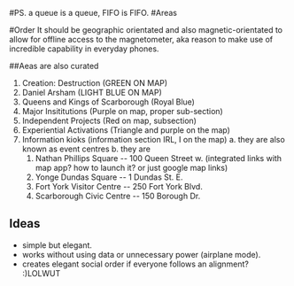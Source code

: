 #PS. a queue is a queue, FIFO is FIFO.
#Areas
  

#Order
  It should be geographic orientated and also magnetic-orientated to allow for offline access to the magnetometer,
  aka reason to make use of incredible capability in everyday phones.

##Aeas are also curated
1. Creation: Destruction (GREEN ON MAP)
2. Daniel Arsham (LIGHT BLUE ON MAP)
3. Queens and Kings of Scarborough (Royal Blue)
4. Major Insititutions (Purple on map, proper sub-section)
5. Independent Projects (Red on map, subsection)
6. Experiential Activations (Triangle and purple on the map)
7. Information kioks (information section IRL, I on the map)
  a. they are also known as event centres
  b. they are
    1. Nathan Phillips Square -- 100 Queen Street w. (integrated links with map app? how to launch it? or just google map links)
    2. Yonge Dundas Square -- 1 Dundas St. E.
    3. Fort York Visitor Centre -- 250 Fort York Blvd.
    4. Scarborough Civic Centre -- 150 Borough Dr. 


## Ideas
- simple but elegant.
- works without using data or unnecessary power (airplane mode).
- creates elegant social order if everyone follows an alignment? :)LOLWUT
